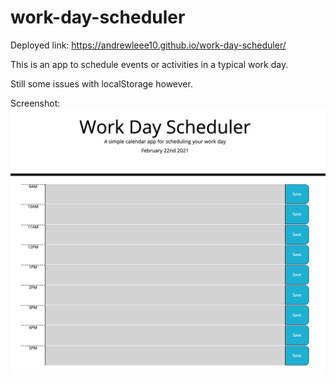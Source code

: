 # work-day-scheduler

Deployed link: https://andrewleee10.github.io/work-day-scheduler/

This is an app to schedule events or activities in a typical work day.

Still some issues with localStorage however.

Screenshot: ![Screenshot of webpage](./screenshot.png)


